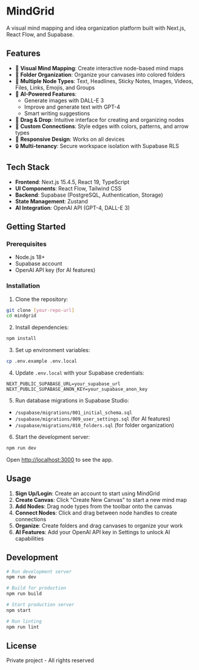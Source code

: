 # MindGrid

A visual mind mapping and idea organization platform built with Next.js, React Flow, and Supabase.

## Features

- 🧠 **Visual Mind Mapping**: Create interactive node-based mind maps
- 📁 **Folder Organization**: Organize your canvases into colored folders
- 🎨 **Multiple Node Types**: Text, Headlines, Sticky Notes, Images, Videos, Files, Links, Emojis, and Groups
- 🤖 **AI-Powered Features**: 
  - Generate images with DALL-E 3
  - Improve and generate text with GPT-4
  - Smart writing suggestions
- 🎯 **Drag & Drop**: Intuitive interface for creating and organizing nodes
- 🔗 **Custom Connections**: Style edges with colors, patterns, and arrow types
- 📱 **Responsive Design**: Works on all devices
- 🔒 **Multi-tenancy**: Secure workspace isolation with Supabase RLS

## Tech Stack

- **Frontend**: Next.js 15.4.5, React 19, TypeScript
- **UI Components**: React Flow, Tailwind CSS
- **Backend**: Supabase (PostgreSQL, Authentication, Storage)
- **State Management**: Zustand
- **AI Integration**: OpenAI API (GPT-4, DALL-E 3)

## Getting Started

### Prerequisites

- Node.js 18+ 
- Supabase account
- OpenAI API key (for AI features)

### Installation

1. Clone the repository:
```bash
git clone [your-repo-url]
cd mindgrid
```

2. Install dependencies:
```bash
npm install
```

3. Set up environment variables:
```bash
cp .env.example .env.local
```

4. Update `.env.local` with your Supabase credentials:
```
NEXT_PUBLIC_SUPABASE_URL=your_supabase_url
NEXT_PUBLIC_SUPABASE_ANON_KEY=your_supabase_anon_key
```

5. Run database migrations in Supabase Studio:
- `/supabase/migrations/001_initial_schema.sql`
- `/supabase/migrations/009_user_settings.sql` (for AI features)
- `/supabase/migrations/010_folders.sql` (for folder organization)

6. Start the development server:
```bash
npm run dev
```

Open [http://localhost:3000](http://localhost:3000) to see the app.

## Usage

1. **Sign Up/Login**: Create an account to start using MindGrid
2. **Create Canvas**: Click "Create New Canvas" to start a new mind map
3. **Add Nodes**: Drag node types from the toolbar onto the canvas
4. **Connect Nodes**: Click and drag between node handles to create connections
5. **Organize**: Create folders and drag canvases to organize your work
6. **AI Features**: Add your OpenAI API key in Settings to unlock AI capabilities

## Development

```bash
# Run development server
npm run dev

# Build for production
npm run build

# Start production server
npm start

# Run linting
npm run lint
```

## License

Private project - All rights reserved